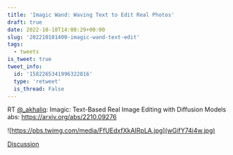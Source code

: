 ```yaml
---
title: 'Imagic Wand: Waving Text to Edit Real Photos'
draft: true
date: 2022-10-18T14:00:29+00:00
slug: '202210181400-imagic-wand-text-edit'
tags:
  - tweets
is_tweet: true
tweet_info:
  id: '1582265341996322816'
  type: 'retweet'
  is_thread: False
---
```




RT [@_akhaliq](https://x.com/_akhaliq): Imagic: Text-Based Real Image Editing with Diffusion Models
abs: <https://arxiv.org/abs/2210.09276> 

![https://pbs.twimg.com/media/FfUEdxfXkAIRpLA.jpg](wGifY74i4w.jpg)

[Discussion](https://x.com/sytelus/status/1582265341996322816)
